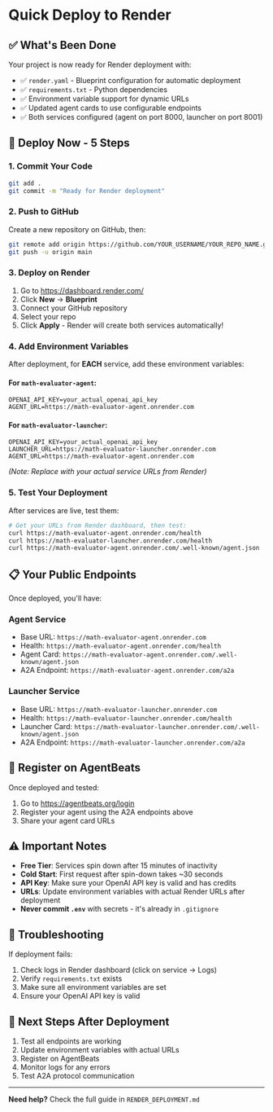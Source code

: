 # Quick Deploy to Render

## ✅ What's Been Done

Your project is now ready for Render deployment with:

- ✅ `render.yaml` - Blueprint configuration for automatic deployment
- ✅ `requirements.txt` - Python dependencies
- ✅ Environment variable support for dynamic URLs
- ✅ Updated agent cards to use configurable endpoints
- ✅ Both services configured (agent on port 8000, launcher on port 8001)

## 🚀 Deploy Now - 5 Steps

### 1. Commit Your Code

```bash
git add .
git commit -m "Ready for Render deployment"
```

### 2. Push to GitHub

Create a new repository on GitHub, then:

```bash
git remote add origin https://github.com/YOUR_USERNAME/YOUR_REPO_NAME.git
git push -u origin main
```

### 3. Deploy on Render

1. Go to https://dashboard.render.com/
2. Click **New** → **Blueprint**
3. Connect your GitHub repository
4. Select your repo
5. Click **Apply** - Render will create both services automatically!

### 4. Add Environment Variables

After deployment, for **EACH** service, add these environment variables:

#### For `math-evaluator-agent`:

```
OPENAI_API_KEY=your_actual_openai_api_key
AGENT_URL=https://math-evaluator-agent.onrender.com
```

#### For `math-evaluator-launcher`:

```
OPENAI_API_KEY=your_actual_openai_api_key
LAUNCHER_URL=https://math-evaluator-launcher.onrender.com
AGENT_URL=https://math-evaluator-agent.onrender.com
```

_(Note: Replace with your actual service URLs from Render)_

### 5. Test Your Deployment

After services are live, test them:

```bash
# Get your URLs from Render dashboard, then test:
curl https://math-evaluator-agent.onrender.com/health
curl https://math-evaluator-launcher.onrender.com/health
curl https://math-evaluator-agent.onrender.com/.well-known/agent.json
```

## 📋 Your Public Endpoints

Once deployed, you'll have:

### Agent Service

- Base URL: `https://math-evaluator-agent.onrender.com`
- Health: `https://math-evaluator-agent.onrender.com/health`
- Agent Card: `https://math-evaluator-agent.onrender.com/.well-known/agent.json`
- A2A Endpoint: `https://math-evaluator-agent.onrender.com/a2a`

### Launcher Service

- Base URL: `https://math-evaluator-launcher.onrender.com`
- Health: `https://math-evaluator-launcher.onrender.com/health`
- Launcher Card: `https://math-evaluator-launcher.onrender.com/.well-known/agent.json`
- A2A Endpoint: `https://math-evaluator-launcher.onrender.com/a2a`

## 🎯 Register on AgentBeats

Once deployed and tested:

1. Go to https://agentbeats.org/login
2. Register your agent using the A2A endpoints above
3. Share your agent card URLs

## ⚠️ Important Notes

- **Free Tier**: Services spin down after 15 minutes of inactivity
- **Cold Start**: First request after spin-down takes ~30 seconds
- **API Key**: Make sure your OpenAI API key is valid and has credits
- **URLs**: Update environment variables with actual Render URLs after deployment
- **Never commit `.env`** with secrets - it's already in `.gitignore`

## 🔧 Troubleshooting

If deployment fails:

1. Check logs in Render dashboard (click on service → Logs)
2. Verify `requirements.txt` exists
3. Make sure all environment variables are set
4. Ensure your OpenAI API key is valid

## 📝 Next Steps After Deployment

1. Test all endpoints are working
2. Update environment variables with actual URLs
3. Register on AgentBeats
4. Monitor logs for any errors
5. Test A2A protocol communication

---

**Need help?** Check the full guide in `RENDER_DEPLOYMENT.md`
